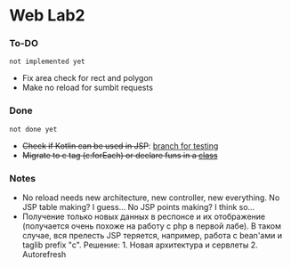 # Web Lab2
### To-DO 
```
not implemented yet
```
- Fix area check for rect and polygon
- Make no reload for sumbit requests

### Done
```
not done yet
```
- ~~Check if Kotlin can be used in JSP~~: [branch for testing](https://github.com/ulyanovskk/weblab2/tree/kotlin-jsp-test)
- ~~Migrate to c tag (c:forEach) or declare funs in a [class](https://github.com/ulyanovskk/weblab2/blob/master/src/main/java/kotlin_meme_jsp/KJSP.kt)~~
### Notes
- No reload needs new architecture, new controller, new everything. No JSP table making? I guess... No JSP points making? I think so...
- Получение только новых данных в респонсе и их отображение (получается очень похоже на работу с php в первой лабе). В таком случае, вся прелесть JSP теряется, например, работа с bean'ами и taglib prefix "c". Решение: 1. Новая архитектура и сервлеты 2. Autorefresh

